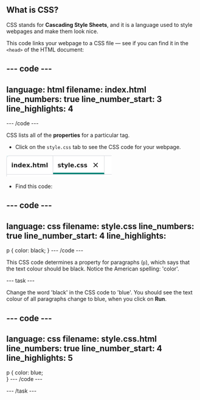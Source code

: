 ## What is CSS?

CSS stands for **Cascading Style Sheets**, and it is a language used to style webpages and make them look nice.

This code links your webpage to a CSS file — see if you can find it in the `<head>` of the HTML document:

--- code ---
---
language: html
filename: index.html
line_numbers: true
line_number_start: 3
line_highlights: 4
---
  <head>
    <link rel="stylesheet" href="style.css">
  </head>
--- /code ---

CSS lists all of the **properties** for a particular tag.

+ Click on the `style.css` tab to see the CSS code for your webpage.

![screenshot](images/birthday-css-tab.png)

+ Find this code:

--- code ---
---
language: css
filename: style.css
line_numbers: true
line_number_start: 4
line_highlights: 
---
p {
	color: black;
}
--- /code ---

This CSS code determines a property for paragraphs (`p`), which says that the text colour should be black. Notice the American spelling: 'color'.

--- task ---

Change the word 'black' in the CSS code to 'blue'. You should see the text colour of all paragraphs change to blue, when you click on **Run**.

--- code ---
---
language: css
filename: style.css.html
line_numbers: true
line_number_start: 4
line_highlights: 5
---
p {
  color: blue;  
}
--- /code ---

--- /task ---
